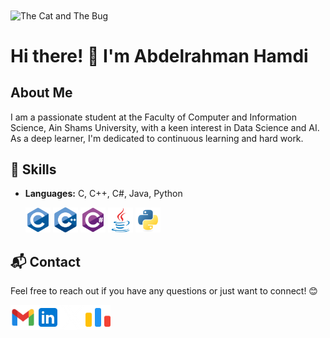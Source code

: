 <img align="center" alt="The Cat and The Bug" height="350" width="1000" src="https://media.giphy.com/media/qgQUggAC3Pfv687qPC/giphy.gif" />

# Hi there! 👋 I'm Abdelrahman Hamdi

## About Me

I am a passionate student at the Faculty of Computer and Information Science, Ain Shams University, with a keen interest in Data Science and AI. As a deep learner, I'm dedicated to continuous learning and hard work.

## 🔧 Skills

- **Languages:** C, C++, C#, Java, Python
  <p align="left">
    <img src="https://raw.githubusercontent.com/devicons/devicon/master/icons/c/c-original.svg" alt="c" width="40" height="40"/>
    <img src="https://raw.githubusercontent.com/devicons/devicon/master/icons/cplusplus/cplusplus-original.svg" alt="cplusplus" width="40" height="40"/>
    <img src="https://raw.githubusercontent.com/devicons/devicon/master/icons/csharp/csharp-original.svg" alt="csharp" width="40" height="40"/>
    <img src="https://raw.githubusercontent.com/devicons/devicon/master/icons/java/java-original.svg" alt="java" width="40" height="40"/>
    <img src="https://raw.githubusercontent.com/devicons/devicon/master/icons/python/python-original.svg" alt="python" width="40" height="40"/>
  </p>

## 📬 Contact

Feel free to reach out if you have any questions or just want to connect! 😊

<p align="left">
  <a href="mailto:ahamdi1582636@gmail.com"><img height="40" width="40" align="left" alt="Mail" src="icons\gmail.png">
    </a>
  <a href="https://www.linkedin.com/in/abdo-hamdi"><img height="40" width="40" align="left" alt="LinkedIn" src="icons\linkedin.png">
    </a>
  <a href="https://codeforces.com/profile/Abdo_Hamdi"><img height="40" width="40" align="left" alt="Codeforces" src="icons\x.png">
    </a>
  <a href="https://codeforces.com/profile/Abdo_Hamdi"><img height="40" width="40" align="left" alt="Codeforces" src="icons\codeforces.png">
    </a>
</p>
